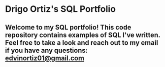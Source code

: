 # Drigo Ortiz's SQL Portfolio

## Welcome to my SQL portfolio! This code repository contains examples of SQL I've written. Feel free to take a look and reach out to my email if you have any questions: edvinortiz01@gmail.com

